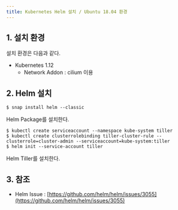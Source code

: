 ```yaml
---
title: Kubernetes Helm 설치 / Ubuntu 18.04 환경
---
```


## 1. 설치 환경

설치 환경은 다음과 같다.
* Kubernetes 1.12
  * Network Addon : cilium 이용

## 2. Helm 설치

```shell
$ snap install helm --classic
```

Helm Package를 설치한다.

```shell
$ kubectl create serviceaccount --namespace kube-system tiller
$ kubectl create clusterrolebinding tiller-cluster-rule --clusterrole=cluster-admin --serviceaccount=kube-system:tiller
$ helm init --service-account tiller
```

Helm Tiller를 설치한다.

## 3. 참조

* Helm Issue : [https://github.com/helm/helm/issues/3055](https://github.com/helm/helm/issues/3055)